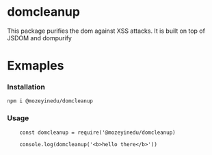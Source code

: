 # domcleanup
This package purifies the dom against XSS attacks. It is built on top of JSDOM and dompurify

# Exmaples

### Installation

`npm i @mozeyinedu/domcleanup`

### Usage
```
    const domcleanup = require('@mozeyinedu/domcleanup)
    
    console.log(domcleanup('<b>hello there</b>'))
```